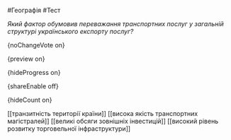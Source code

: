 #Географія #Тест

*Який фактор обумовив переважання транспортних послуг у загальній структурі українського експорту послуг?*

{noChangeVote on}

{preview on}

{hideProgress on}

{shareEnable off}

{hideCount on}

[[транзитність території країни]]
[[висока якість транспортних магістралей]]
[[великі обсяги зовнішніх інвестицій]]
[[високий рівень розвитку торговельної інфраструктури]]
